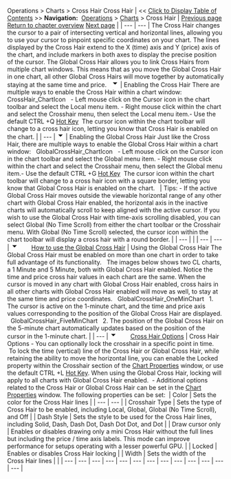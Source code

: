 ﻿
Operations > Charts > Cross Hair
Cross Hair
| << [Click to Display Table of Contents](cross_hair.md) >> **Navigation:**     [Operations](operations.md) > [Charts](charts.md) > Cross Hair | [Previous page](data_box.md) [Return to chapter overview](charts.md) [Next page](trading_from_a_chart.md) |
| --- | --- |
The Cross Hair changes the cursor to a pair of intersecting vertical and horizontal lines, allowing you to use your cursor to pinpoint specific coordinates on your chart. The lines displayed by the Cross Hair extend to the X (time) axis and Y (price) axis of the chart, and include markers in both axes to display the precise position of the cursor. The Global Cross Hair allows you to link Cross Hairs from multiple chart windows. This means that as you move the Global Cross Hair in one chart, all other Global Cross Hairs will move together by automatically staying at the same time and price.
 
![tog_minus](tog_minus.gif)
| Enabling the Cross Hair There are multiple ways to enable the Cross Hair within a chart window:   CrossHair_ChartIcon   - Left mouse click on the Cursor icon in the chart toolbar and select the Local menu item. - Right mouse click within the chart and select the Crosshair menu, then select the Local menu item.- Use the default CTRL +Q [Hot Key](hot_key_manager.md)  The cursor icon within the chart toolbar will change to a cross hair icon, letting you know that Cross Hair is enabled on the chart. |
| --- |
![tog_minus](tog_minus.gif)
| Enabling the Global Cross Hair Just like the Cross Hair, there are multiple ways to enable the Global Cross Hair within a chart window:   GlobalCrossHair_ChartIcon   - Left mouse click on the Cursor icon in the chart toolbar and select the Global menu item. - Right mouse click within the chart and select the Crosshair menu, then select the Global menu item.- Use the default CTRL +G [Hot Key](hot_key_manager.md)  The cursor icon within the chart toolbar will change to a cross hair icon with a square border, letting you know that Global Cross Hair is enabled on the chart.      | Tips:  - If the active Global Cross Hair moves outside the viewable horizontal range of any other chart with Global Cross Hair enabled, the horizontal axis in the inactive charts will automatically scroll to keep aligned with the active cursor. If you wish to use the Global Cross Hair with time-axis scrolling disabled, you can select Global (No Time Scroll) from either the chart toolbar or the Crosshair menu. With Global (No Time Scroll) selected, the cursor icon within the chart toolbar will display a cross hair with a round border. | | --- | |
| --- | --- |
![tog_minus](tog_minus.gif)        [How to use the Global Cross Hair](javascript:HMToggle('toggle','HowToUseTheGlobalCrossHair','HowToUseTheGlobalCrossHair_ICON'))
| Using the Global Cross Hair The Global Cross Hair must be enabled on more than one chart in order to take full advantage of its functionality.   The images below shows two CL charts, a 1 Minute and 5 Minute, both with Global Cross Hair enabled. Notice the time and price cross hair values in each chart are the same. When the cursor is moved in any chart with Global Cross Hair enabled, cross hairs in all other charts with Global Cross Hair enabled will move as well, to stay at the same time and price coordinates.    GlobalCrossHair_OneMinChart   1. The cursor is active on the 1-minute chart, and the time and price axis values corresponding to the position of the Global Cross Hair are displayed.   GlobalCrossHair_FiveMinChart   2. The position of the Global Cross Hair on the 5-minute chart automatically updates based on the position of the cursor in the 1-minute chart. |
| --- |
![tog_minus](tog_minus.gif)        [Cross Hair Options](javascript:HMToggle('toggle','CrossHairOptions','CrossHairOptions_ICON'))
| Cross Hair Options - You can optionally lock the crosshair in a specific point in time.  To lock the time (vertical) line of the Cross Hair or Global Cross Hair, while retaining the ability to move the horizontal line, you can enable the Locked property within the Crosshair section of the [Chart Properties](chart_properties.md) window, or use the default CTRL +L [Hot Key](hot_key_manager.md). When using the Global Cross Hair, locking will apply to all charts with Global Cross Hair enabled.  - Additional options related to the Cross Hair or Global Cross Hair can be set in the [Chart Properties](chart_properties.md) window. The following properties can be set:    | Color | Sets the color for the Cross Hair lines | | --- | --- | | Crosshair Type | Sets the type of Cross Hair to be enabled, including Local, Global, Global (No Time Scroll), and Off | | Dash Style | Sets the style to be used for the Cross Hair lines, including Solid, Dash, Dash Dot, Dash Dot Dot, and Dot | | Draw cursor only | Enables or disables drawing only a mini Cross Hair without the full lines but including the price / time axis labels. This mode can improve performance for setups operating with a lesser powerful GPU. | | Locked | Enables or disables Cross Hair locking | | Width | Sets the width of the Cross Hair lines | |
| --- | --- | --- | --- | --- | --- | --- | --- | --- | --- | --- | --- | --- |
